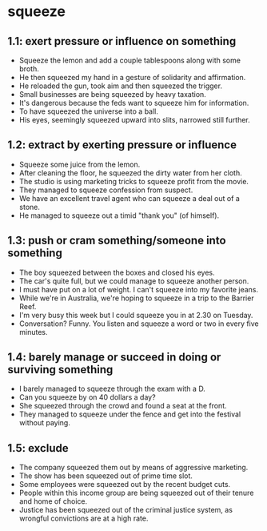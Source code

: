 # squeeze
## 1.1: exert pressure or influence on something

  *  Squeeze the lemon and add a couple tablespoons along with some broth.
  *  He then squeezed my hand in a gesture of solidarity and affirmation.
  *  He reloaded the gun, took aim and then squeezed the trigger.
  *  Small businesses are being squeezed by heavy taxation.
  *  It's dangerous because the feds want to squeeze him for information.
  *  To have squeezed the universe into a ball.
  *  His eyes, seemingly squeezed upward into slits, narrowed still further.

## 1.2: extract by exerting pressure or influence

  *  Squeeze some juice from the lemon.
  *  After cleaning the floor, he squeezed the dirty water from her cloth.
  *  The studio is using marketing tricks to squeeze profit from the movie.
  *  They managed to squeeze confession from suspect.
  *  We have an excellent travel agent who can squeeze a deal out of a stone.
  *  He managed to squeeze out a timid "thank you" (of himself).

## 1.3: push or cram something/someone into something

  *  The boy squeezed between the boxes and closed his eyes.
  *  The car's quite full, but we could manage to squeeze another person.
  *  I must have put on a lot of weight. I can't squeeze into my favorite jeans.
  *  While we're in Australia, we're hoping to squeeze in a trip to the Barrier Reef.
  *  I'm very busy this week but I could squeeze you in at 2.30 on Tuesday.
  *  Conversation? Funny. You listen and squeeze a word or two in every five minutes.

## 1.4: barely manage or succeed in doing or surviving something

  *  I barely managed to squeeze through the exam with a D.
  *  Can you squeeze by on 40 dollars a day?
  *  She squeezed through the crowd and found a seat at the front.
  *  They managed to squeeze under the fence and get into the festival without paying.

## 1.5: exclude

  *  The company squeezed them out by means of aggressive marketing.
  *  The show has been squeezed out of prime time slot.
  *  Some employees were squeezed out by the recent budget cuts.
  *  People within this income group are being squeezed out of their tenure and home of choice.
  *  Justice has been squeezed out of the criminal justice system, as wrongful convictions are at a high rate.
